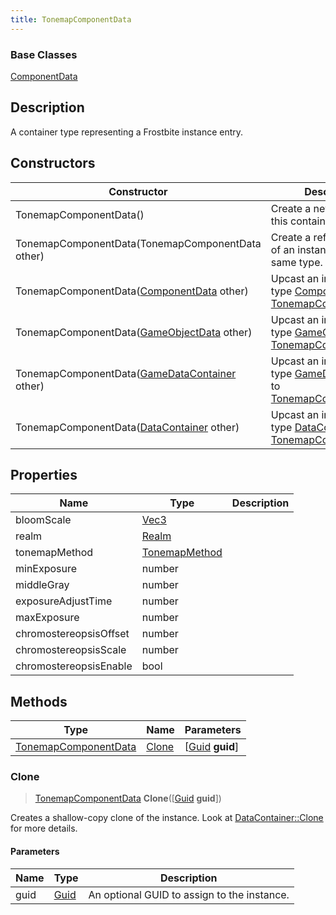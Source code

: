 ```yaml
---
title: TonemapComponentData
---
```

### Base Classes

[ComponentData](ComponentData)

## Description

A container type representing a Frostbite instance entry.

## Constructors

| Constructor                                                                     | Description                                                                                                                     |
| ------------------------------------------------------------------------------- | ------------------------------------------------------------------------------------------------------------------------------- |
| TonemapComponentData()                                                          | Create a new instance of this container type.                                                                                   |
| TonemapComponentData(TonemapComponentData other)                                | Create a reference copy of an instance of the same type.                                                                        |
| TonemapComponentData([ComponentData](ComponentData) other)                      | Upcast an instance of type [ComponentData](ComponentData) to [TonemapComponentData](TonemapComponentData).                      |
| TonemapComponentData([GameObjectData](GameObjectData) other)                    | Upcast an instance of type [GameObjectData](GameObjectData) to [TonemapComponentData](TonemapComponentData).                    |
| TonemapComponentData([GameDataContainer](GameDataContainer) other)              | Upcast an instance of type [GameDataContainer](GameDataContainer) to [TonemapComponentData](TonemapComponentData).              |
| TonemapComponentData([DataContainer](/vext/ref/shared/class/datacontainer) other) | Upcast an instance of type [DataContainer](/vext/ref/shared/class/datacontainer) to [TonemapComponentData](TonemapComponentData). |

## Properties

| Name                   | Type                              | Description |
| ---------------------- | --------------------------------- | ----------- |
| bloomScale             | [Vec3](/vext/ref/shared/class/vec3) |             |
| realm                  | [Realm](Realm)                    |             |
| tonemapMethod          | [TonemapMethod](TonemapMethod)    |             |
| minExposure            | number                            |             |
| middleGray             | number                            |             |
| exposureAdjustTime     | number                            |             |
| maxExposure            | number                            |             |
| chromostereopsisOffset | number                            |             |
| chromostereopsisScale  | number                            |             |
| chromostereopsisEnable | bool                              |             |

## Methods

| Type                                         | Name            | Parameters                                     |
| -------------------------------------------- | --------------- | ---------------------------------------------- |
| [TonemapComponentData](TonemapComponentData) | [Clone](#clone) | \[[Guid](/vext/ref/shared/class/guid) **guid**\] |

### Clone

> [TonemapComponentData](TonemapComponentData) **Clone**(\[[Guid](/vext/ref/shared/class/guid) **guid**\])

Creates a shallow-copy clone of the instance. Look at [DataContainer::Clone](/vext/ref/shared/class/datacontainer#clone) for more details.

#### Parameters

| Name | Type         | Description                                 |
| ---- | ------------ | ------------------------------------------- |
| guid | [Guid](Guid) | An optional GUID to assign to the instance. |
